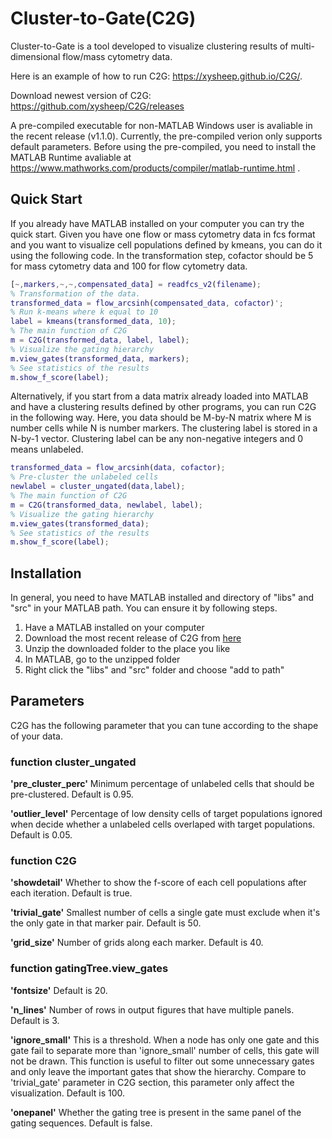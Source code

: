 # Cluster-to-Gate(C2G)
Cluster-to-Gate is a tool developed to visualize clustering results of multi-dimensional flow/mass cytometry data. 

Here is an example of how to run C2G: https://xysheep.github.io/C2G/. 

Download newest version of C2G: https://github.com/xysheep/C2G/releases

A pre-compiled executable for non-MATLAB Windows user is avaliable in the recent release (v1.1.0). Currently, the pre-compiled verion only supports default parameters. Before using the pre-compiled, you need to install the MATLAB Runtime avaliable at https://www.mathworks.com/products/compiler/matlab-runtime.html .

## Quick Start
If you already have MATLAB installed on your computer you can try the quick start. Given you have one flow or mass cytometry data in fcs format and you want to visualize cell populations defined by kmeans, you can do it using the following code. In the transformation step, cofactor should be 5 for mass cytometry data and 100 for flow cytometry data.
```MATLAB
[~,markers,~,~,compensated_data] = readfcs_v2(filename);
% Transformation of the data. 
transformed_data = flow_arcsinh(compensated_data, cofactor)';
% Run k-means where k equal to 10
label = kmeans(transformed_data, 10);
% The main function of C2G
m = C2G(transformed_data, label, label);
% Visualize the gating hierarchy
m.view_gates(transformed_data, markers);
% See statistics of the results
m.show_f_score(label);
```
Alternatively, if you start from a data matrix already loaded into MATLAB and have a clustering results defined by other programs, you can run C2G in the following way. Here, you data should be M-by-N matrix where M is number cells while N is number markers. The clustering label is stored in a N-by-1 vector. Clustering label can be any non-negative integers and 0 means unlabeled.  
```MATLAB
transformed_data = flow_arcsinh(data, cofactor);
% Pre-cluster the unlabeled cells
newlabel = cluster_ungated(data,label);
% The main function of C2G
m = C2G(transformed_data, newlabel, label);
% Visualize the gating hierarchy
m.view_gates(transformed_data);
% See statistics of the results
m.show_f_score(label);
```
## Installation
In general, you need to have MATLAB installed and directory of "libs" and "src" in your MATLAB path. You can ensure it by following steps. 
1. Have a MATLAB installed on your computer
2. Download the most recent release of C2G from [here](https://github.com/xysheep/C2G/releases)
3. Unzip the downloaded folder to the place you like
4. In MATLAB, go to the unzipped folder
5. Right click the "libs" and "src" folder and choose "add to path"
## Parameters
C2G has the following parameter that you can tune according to the shape of your data. 
### function cluster_ungated
**'pre_cluster_perc'** Minimum percentage of unlabeled cells that should be pre-clustered. Default is 0.95. 

**'outlier_level'** Percentage of low density cells of target populations ignored when decide whether a unlabeled cells overlaped with target populations. Default is 0.05. 
### function C2G
**'showdetail'** Whether to show the f-score of each cell populations after each iteration. Default is true. 

**'trivial_gate'** Smallest number of cells a single gate must exclude when it's the only gate in that marker pair. Default is 50.

**'grid_size'** Number of grids along each marker. Default is 40.
### function gatingTree.view_gates
**'fontsize'** Default is 20. 

**'n_lines'** Number of rows in output figures that have multiple panels. Default is 3. 

**'ignore_small'** This is a threshold. When a node has only one gate and this gate fail to separate more than 'ignore_small' number of cells, this gate will not be drawn.  This function is useful to filter out some unnecessary gates and only leave the important gates that show the hierarchy.  Compare to 'trivial_gate' parameter in C2G section, this parameter only affect the visualization. Default is 100. 

**'onepanel'** Whether the gating tree is present in the same panel of the gating sequences. Default is false. 
